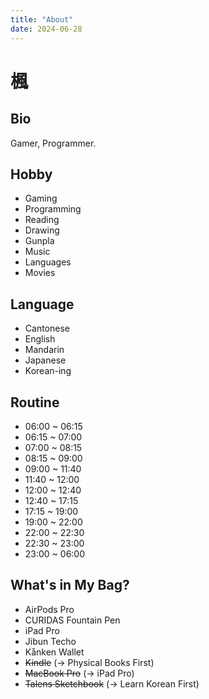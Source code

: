 ```yaml
---
title: "About"
date: 2024-06-28
---
```


# 楓

## Bio

Gamer, Programmer.

## Hobby

- Gaming
- Programming
- Reading
- Drawing
- Gunpla
- Music
- Languages
- Movies

## Language

- Cantonese
- English
- Mandarin
- Japanese
- Korean-ing

## Routine

- 06:00 ~ 06:15
- 06:15 ~ 07:00
- 07:00 ~ 08:15
- 08:15 ~ 09:00
- 09:00 ~ 11:40
- 11:40 ~ 12:00
- 12:00 ~ 12:40
- 12:40 ~ 17:15
- 17:15 ~ 19:00
- 19:00 ~ 22:00
- 22:00 ~ 22:30
- 22:30 ~ 23:00
- 23:00 ~ 06:00

## What's in My Bag?

- AirPods Pro
- CURIDAS Fountain Pen
- iPad Pro
- Jibun Techo
- Kånken Wallet
- ~~Kindle~~ (→ Physical Books First)
- ~~MacBook Pro~~ (→ iPad Pro)
- ~~Talens Sketchbook~~ (→ Learn Korean First)
